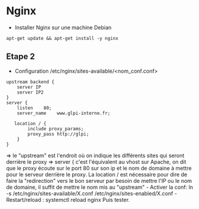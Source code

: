 # Nginx
* Installer Nginx sur une machine Debian
```
apt-get update && apt-get install -y nginx
```


## Etape 2
* Configuration /etc/nginx/sites-available/<nom_conf.conf>
```
upstream backend {
    server IP
    server IP2
}
server {
    listen    80;
    server_name    www.glpi-interne.fr;

   location / {
        include proxy_params;
        proxy_pass http://glpi;
    }
}
```
=> le "upstream" est l'endroit où on indique les différents sites qui seront derrière le proxy
=> server { c'est l'équivalent au vhost sur Apache, on dit que le proxy écoute sur le port 80 sur son ip et le nom de domaine à mettre pour le serveur derrière le proxy. La location / est nécessaire pour dire de faire la "redirection" vers le bon serveur par besoin de mettre l'IP ou le nom de domaine, il suffit de mettre le nom mis au "upstream"
	- Activer la conf: ln -s /etc/nginx/sites-available/X.conf /etc/nginx/sites-enabled/X.conf
	- Restart/reload : systemctl reload nginx
Puis tester.
